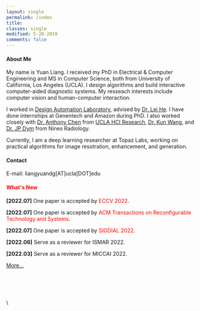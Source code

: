 ```yaml
---
layout: single
permalink: /index
title:
classes: single
modified: 5-28-2019
comments: false
---
```


#### About Me    
My name is Yuan Liang. 
I received my PhD in Electrical & Computer Engineering and MS in Computer Science, both from University of California, Los Angeles (UCLA). 
I design algorithms and build interactive computer-aided diagnostic systems. 
My resseach interests include computer vision and human-computer interaction. 


I worked in [Design Automation Laboratory](http://eda.ee.ucla.edu/), advised by [Dr. Lei He](http://eda.ee.ucla.edu/people/faculty.html).
I have done internships at Genentech and Amazon during PhD. 
I also worked closely with [Dr. Anthony Chen](https://xac.is/) from [UCLA HCI Research](https://hci.ucla.edu/#projects), [Dr. Kun Wang](http://eda.ee.ucla.edu/people/kun-wang/index.html), and [Dr. JP Dym](https://www.jpdym.net/) from Nines Radiology.

Currently, I am a deep learning researcher at Topaz Labs, working on practical algorithms for image resotration, enhancement, and generation. 

<!-- I am passionate about developing AI-empowered medical systems for deployment/commercialization. -->

<!-- Check out my [CV](https://liangyuandg.github.io/404/). -->

#### Contact
E-mail: liangyuandg[AT]ucla[DOT]edu

#### <span style="color:red">What's New</span>
**[2022.07]** One paper is accepted by <span style="color:red">ECCV 2022</span>.

**[2022.07]** One paper is accepted by <span style="color:red">ACM Transactions on Reconfigurable Technology and Systems</span>.

**[2022.07]** One paper is accepted by <span style="color:red">SIGDIAL 2022</span>.

**[2022.06]** Serve as a reviewer for ISMAR 2022.

**[2022.03]** Serve as a reviewer for MICCAI 2022.

<!-- **[2021.09]** One paper is accepted by <span style="color:red">NeurIPS 2021</span>.

**[2021.08]** Serve as PC member for AAAI 2021.

**[2021.07]** One paper is accepted by <span style="color:red">Scientific Reports</span>.

**[2021.06]** One paper is accepted by <span style="color:red">MICCAI 2021</span>.

**[2021.05]** Start working as Peronalized Healthcare Data Science Imaging Intern in the PHC Labs, Genetech. 

**[2021.05]** Our paper "SocAoG: Incremental Graph Parsing for Social Relation Inference in Dialogues" is accepted by <span style="color:red">ACL 2021</span>.

**[2021.03]** Serve as reviewer for CogSci 2021, MobileHCI 2021, and INTERACT 2021.

**[2021.02]** Serve as PC member for MICAD 2021, reviewer for MICCAI 2021, CSCW 2021, and IDC 2021.

**[2021.01]** Two papers are accepted by <span style="color:red">ISBI 2021</span>.

**[2021.01]** Our paper "OralViewer: 3D Demonstration of Dental Surgeries for Patient Education with Oral Cavity Reconstruction from a 2D Panoramic X-ray" is accepted by <span style="color:red">IUI 2021</span>.

**[2021.01]** Finished drafting a book chapter on "Human-Centered AI for Medical Imaging". -->


[More...](./news/)

\
\
\
\
\
<script type="text/javascript" id="clustrmaps" src="//cdn.clustrmaps.com/map_v2.js?cl=ffffff&w=200&t=m&d=B0EyV0HNQ9l-UARrPicAxTCnCtyK2Cqlz9f8LgkDUco"></script>
